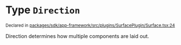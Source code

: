 # Type `Direction`
<sub>Declared in [packages/sdk/app-framework/src/plugins/SurfacePlugin/Surface.tsx:24](https://github.com/dxos/dxos/blob/664e23dbe/packages/sdk/app-framework/src/plugins/SurfacePlugin/Surface.tsx#L24)</sub>


Direction determines how multiple components are laid out.



